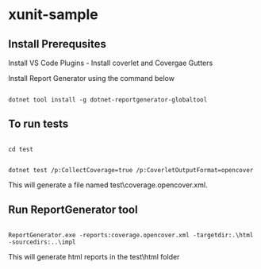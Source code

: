 xunit-sample
====================

Install Prerequsites
---------------------
Install VS Code Plugins - Install coverlet and Covergae Gutters

Install Report Generator using the command below

<code>
dotnet tool install -g dotnet-reportgenerator-globaltool
</code>

To run tests
------------

<code>
cd test

dotnet test /p:CollectCoverage=true /p:CoverletOutputFormat=opencover
</code>
  
This will generate a file named test\coverage.opencover.xml.

Run ReportGenerator tool
------------------------

<code>
ReportGenerator.exe -reports:coverage.opencover.xml -targetdir:.\html -sourcedirs:..\impl
</code>

This will generate html reports in the test\html folder

